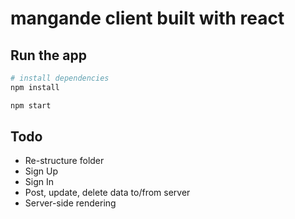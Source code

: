 # mangande client built with react

## Run the app

``` bash
# install dependencies
npm install

npm start
```

## Todo

- Re-structure folder
- Sign Up
- Sign In
- Post, update, delete data to/from server
- Server-side rendering

